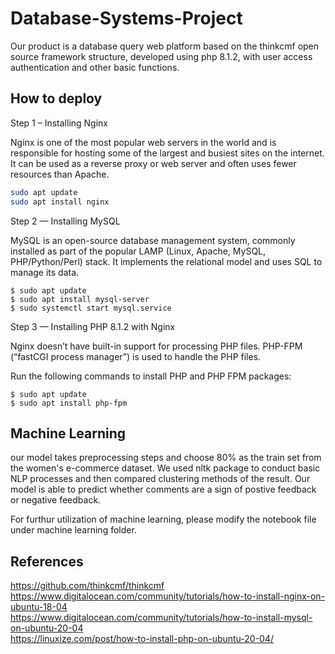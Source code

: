 # Database-Systems-Project

Our product is a database query web platform based on the thinkcmf open source framework structure, developed using php 8.1.2, with user access authentication and other basic functions. 

## How to deploy

Step 1 – Installing Nginx

Nginx is one of the most popular web servers in the world and is responsible for hosting some of the largest and busiest sites on the internet. It can be used as a reverse proxy or web server and often uses fewer resources than Apache. 

```sh
sudo apt update
sudo apt install nginx
```

Step 2 — Installing MySQL

MySQL is an open-source database management system, commonly installed as part of the popular LAMP (Linux, Apache, MySQL, PHP/Python/Perl) stack. It implements the relational model and uses SQL to manage its data.

```console
$ sudo apt update
$ sudo apt install mysql-server
$ sudo systemctl start mysql.service
```

Step 3 — Installing PHP 8.1.2 with Nginx

Nginx doesn’t have built-in support for processing PHP files. PHP-FPM (“fastCGI process manager”) is used to handle the PHP files.

Run the following commands to install PHP and PHP FPM packages:

```console
$ sudo apt update
$ sudo apt install php-fpm
```


## Machine Learning

our model takes preprocessing
steps and choose 80% as the train set from the women's e-commerce
dataset. We used nltk package to conduct basic NLP processes and 
then compared clustering methods of the result. Our model is able to
predict whether comments  are a sign of postive feedback or negative
feedback. 

For furthur utilization of machine learning, please modify the notebook file
under machine learning folder.


## References

https://github.com/thinkcmf/thinkcmf <br />
https://www.digitalocean.com/community/tutorials/how-to-install-nginx-on-ubuntu-18-04 <br />
https://www.digitalocean.com/community/tutorials/how-to-install-mysql-on-ubuntu-20-04 <br />
https://linuxize.com/post/how-to-install-php-on-ubuntu-20-04/ <br />
